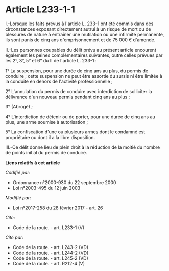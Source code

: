 # Article L233-1-1

I.-Lorsque les faits prévus à l'article L. 233-1 ont été commis dans des circonstances exposant directement autrui à un
risque de mort ou de blessures de nature à entraîner une mutilation ou une infirmité permanente, ils sont punis de cinq ans
d'emprisonnement et de 75 000 € d'amende. 

II.-Les personnes coupables du délit prévu au présent article encourent également les peines complémentaires suivantes, outre
celles prévues par les 2°, 3°, 5° et 6° du II de l'article L. 233-1 : 

1° La suspension, pour une durée de cinq ans au plus, du permis de conduire ; cette suspension ne peut être assortie du
sursis ni être limitée à la conduite en dehors de l'activité professionnelle ; 

2° L'annulation du permis de conduire avec interdiction de solliciter la délivrance d'un nouveau permis pendant cinq ans au
plus ; 

3° (Abrogé) ; 

4° L'interdiction de détenir ou de porter, pour une durée de cinq ans au plus, une arme soumise à autorisation ; 

5° La confiscation d'une ou plusieurs armes dont le condamné est propriétaire ou dont il a la libre disposition. 

III.-Ce délit donne lieu de plein droit à la réduction de la moitié du nombre de points initial du permis de conduire.

**Liens relatifs à cet article**

_Codifié par_:

  - Ordonnance n°2000-930 du 22 septembre 2000
  - Loi n°2003-495 du 12 juin 2003

_Modifié par_:

  - Loi n°2017-258 du 28 février 2017 - art. 26

_Cite_:

  - Code de la route. - art. L233-1 (V)

_Cité par_:

  - Code de la route. - art. L243-2 (VD)
  - Code de la route. - art. L244-2 (VD)
  - Code de la route. - art. L245-2 (VD)
  - Code de la route. - art. R212-4 (V)
